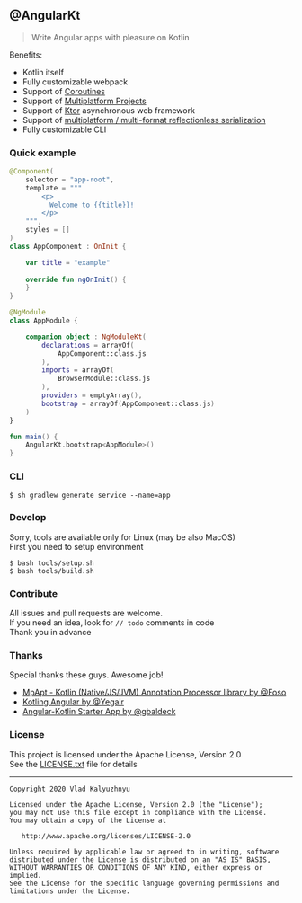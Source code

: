 ## @AngularKt
> Write Angular apps with pleasure on Kotlin

Benefits:
* Kotlin itself
* Fully customizable webpack
* Support of [Coroutines](https://github.com/Kotlin/kotlinx.coroutines)
* Support of [Multiplatform Projects](https://kotlinlang.org/docs/reference/multiplatform.html)
* Support of [Ktor](https://ktor.io) asynchronous web framework
* Support of [multiplatform / multi-format reflectionless serialization](https://github.com/Kotlin/kotlinx.serialization)
* Fully customizable CLI

### Quick example
```kotlin
@Component(
    selector = "app-root",
    template = """
        <p>
          Welcome to {{title}}!
        </p>
    """,
    styles = []
)
class AppComponent : OnInit {

    var title = "example"
  
    override fun ngOnInit() {
    }
}

@NgModule
class AppModule {

    companion object : NgModuleKt(
        declarations = arrayOf(
            AppComponent::class.js
        ),
        imports = arrayOf(
            BrowserModule::class.js
        ),
        providers = emptyArray(),
        bootstrap = arrayOf(AppComponent::class.js)
    )
}

fun main() {
    AngularKt.bootstrap<AppModule>()
}
```

### CLI
```shell script
$ sh gradlew generate service --name=app
```

### Develop
Sorry, tools are available only for Linux (may be also MacOS)  
First you need to setup environment
```shell script
$ bash tools/setup.sh
$ bash tools/build.sh
```

### Contribute
All issues and pull requests are welcome.  
If you need an idea, look for `// todo` comments in code  
Thank you in advance

### Thanks
Special thanks these guys. Awesome job!
* [MpApt - Kotlin (Native/JS/JVM) Annotation Processor library by @Foso](https://github.com/Foso/MpApt)
* [Kotling Angular by @Yegair](https://github.com/Yegair/kotlin-angular)
* [Angular-Kotlin Starter App by @gbaldeck](https://github.com/gbaldeck/angular-kotlin-starter)

### License
This project is licensed under the Apache License, Version 2.0  
See the [LICENSE.txt](https://github.com/Foso/MpApt/blob/master/LICENSE) file for details

-------
    Copyright 2020 Vlad Kalyuzhnyu

    Licensed under the Apache License, Version 2.0 (the "License");
    you may not use this file except in compliance with the License.
    You may obtain a copy of the License at

       http://www.apache.org/licenses/LICENSE-2.0

    Unless required by applicable law or agreed to in writing, software
    distributed under the License is distributed on an "AS IS" BASIS,
    WITHOUT WARRANTIES OR CONDITIONS OF ANY KIND, either express or implied.
    See the License for the specific language governing permissions and
    limitations under the License.